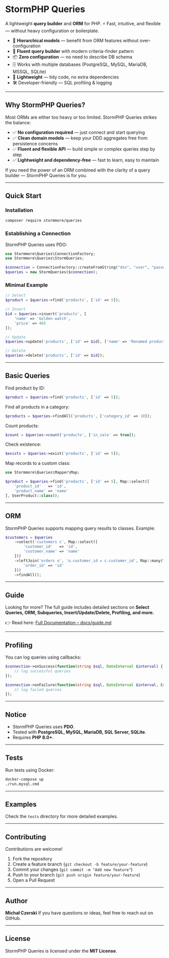 
# StormPHP Queries

A lightweight **query builder** and **ORM** for PHP.
⚡ Fast, intuitive, and flexible — without heavy configuration or boilerplate.

* 🚀 **Hierarchical models** — benefit from ORM features without over-configuration
* 🔎 **Fluent query builder** with modern criteria-finder pattern
* 📦 **Zero configuration** — no need to describe DB schema
* 🗄️ Works with multiple databases (PostgreSQL, MySQL, MariaDB, MSSQL, SQLite)
* 🧹 **Lightweight** — tidy code, no extra dependencies
* 🛠️ Developer-friendly — SQL profiling & logging

---

## Why StormPHP Queries?

Most ORMs are either too heavy or too limited. StormPHP Queries strikes the balance:

* ✅ **No configuration required** — just connect and start querying
* ✅ **Clean domain models** — keep your DDD aggregates free from persistence concerns
* ✅ **Fluent and flexible API** — build simple or complex queries step by step
* ✅ **Lightweight and dependency-free** — fast to learn, easy to maintain

If you need the power of an ORM combined with the clarity of a query builder — StormPHP Queries is for you.

---

## Quick Start

### Installation

```bash
composer require stormmore/queries
```

### Establishing a Connection

StormPHP Queries uses PDO:

```php
use Stormmore\Queries\ConnectionFactory;
use Stormmore\Queries\StormQueries;

$connection = ConnectionFactory::createFromString("dsn", "user", "password");
$queries = new StormQueries($connection);
```

### Minimal Example

```php
// Select
$product = $queries->find('products', ['id' => 5]);

// Insert
$id = $queries->insert('products', [
    'name' => 'Golden watch',
    'price' => 465
]);

// Update
$queries->update('products', ['id' => $id], ['name' => 'Renamed product']);

// Delete
$queries->delete('products', ['id' => $id]);
```

---

## Basic Queries

Find product by ID:

```php
$product = $queries->find('products', ['id' => 5]);
```

Find all products in a category:

```php
$products = $queries->findAll('products', ['category_id' => 10]);
```

Count products:

```php
$count = $queries->count('products', ['in_sale' => true]);
```

Check existence:

```php
$exists = $queries->exist('products', ['id' => 5]);
```

Map records to a custom class:

```php
use Stormmore\Queries\Mapper\Map;

$product = $queries->find('products', ['id' => 5], Map::select([
    'product_id'   => 'id',
    'product_name' => 'name'
], UserProduct::class));
```

---

## ORM

StormPHP Queries supports mapping query results to classes. Example:

```php
$customers = $queries
    ->select('customers c', Map::select([
        'customer_id'   => 'id',
        'customer_name' => 'name'
    ]))
    ->leftJoin('orders o', 'o.customer_id = c.customer_id', Map::many("orders", [
        'order_id' => 'id'
    ]))
    ->findAll();
```

---

## Guide

Looking for more?
The full guide includes detailed sections on **Select Queries, ORM, Subqueries, Insert/Update/Delete, Profiling, and more.**

👉 Read here: [Full Documentation – docs/guide.md](https://stormmoredev.github.io/storm-php-queries/)

---

## Profiling

You can log queries using callbacks:

```php
$connection->onSuccess(function(string $sql, DateInterval $interval) {
    // log successful queries
});

$connection->onFailure(function(string $sql, DateInterval $interval, Exception $e) {
    // log failed queries
});
```

---

## Notice

* StormPHP Queries uses **PDO**.
* Tested with **PostgreSQL, MySQL, MariaDB, SQL Server, SQLite**.
* Requires **PHP 8.0+**.

---

## Tests

Run tests using Docker:

```bash
docker-compose up
./run.mysql.cmd
```

---

## Examples

Check the `tests` directory for more detailed examples.

---

## Contributing

Contributions are welcome!

1. Fork the repository
2. Create a feature branch (`git checkout -b feature/your-feature`)
3. Commit your changes (`git commit -m "Add new feature"`)
4. Push to your branch (`git push origin feature/your-feature`)
5. Open a Pull Request

---

## Author

**Michał Czerski**
If you have questions or ideas, feel free to reach out on GitHub.

---

## License

StormPHP Queries is licensed under the **MIT License**.